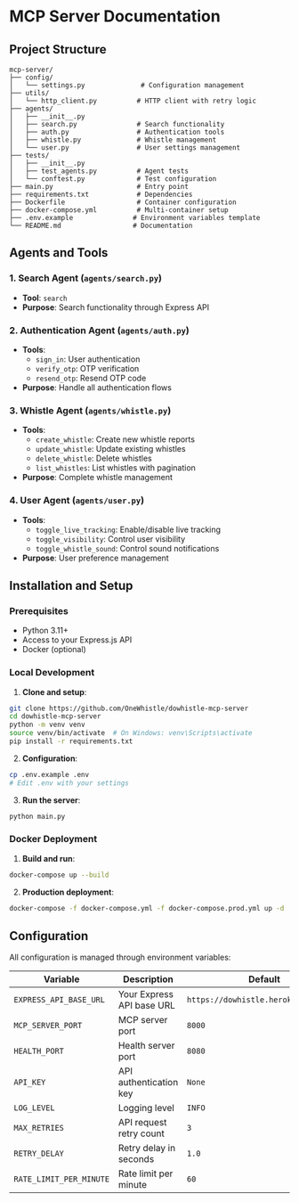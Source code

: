 # MCP Server Documentation

## Project Structure

```
mcp-server/
├── config/
│   └── settings.py              # Configuration management
├── utils/
│   └── http_client.py          # HTTP client with retry logic
├── agents/
│   ├── __init__.py
│   ├── search.py               # Search functionality
│   ├── auth.py                 # Authentication tools
│   ├── whistle.py              # Whistle management
│   └── user.py                 # User settings management
├── tests/
│   ├── __init__.py
│   ├── test_agents.py          # Agent tests
│   └── conftest.py             # Test configuration
├── main.py                     # Entry point
├── requirements.txt            # Dependencies
├── Dockerfile                  # Container configuration
├── docker-compose.yml          # Multi-container setup
├── .env.example               # Environment variables template
└── README.md                  # Documentation
```

## Agents and Tools

### 1. Search Agent (`agents/search.py`)
- **Tool**: `search`
- **Purpose**: Search functionality through Express API

### 2. Authentication Agent (`agents/auth.py`)
- **Tools**: 
  - `sign_in`: User authentication
  - `verify_otp`: OTP verification
  - `resend_otp`: Resend OTP code
- **Purpose**: Handle all authentication flows

### 3. Whistle Agent (`agents/whistle.py`)
- **Tools**:
  - `create_whistle`: Create new whistle reports
  - `update_whistle`: Update existing whistles
  - `delete_whistle`: Delete whistles
  - `list_whistles`: List whistles with pagination
- **Purpose**: Complete whistle management

### 4. User Agent (`agents/user.py`)
- **Tools**:
  - `toggle_live_tracking`: Enable/disable live tracking
  - `toggle_visibility`: Control user visibility
  - `toggle_whistle_sound`: Control sound notifications
- **Purpose**: User preference management

## Installation and Setup

### Prerequisites
- Python 3.11+
- Access to your Express.js API
- Docker (optional)

### Local Development

1. **Clone and setup**:
```bash
git clone https://github.com/OneWhistle/dowhistle-mcp-server
cd dowhistle-mcp-server
python -m venv venv
source venv/bin/activate  # On Windows: venv\Scripts\activate
pip install -r requirements.txt
```

2. **Configuration**:
```bash
cp .env.example .env
# Edit .env with your settings
```

3. **Run the server**:
```bash
python main.py
```

### Docker Deployment

1. **Build and run**:
```bash
docker-compose up --build
```

2. **Production deployment**:
```bash
docker-compose -f docker-compose.yml -f docker-compose.prod.yml up -d
```

## Configuration

All configuration is managed through environment variables:

| Variable | Description | Default |
|----------|-------------|---------|
| `EXPRESS_API_BASE_URL` | Your Express API base URL | `https://dowhistle.herokuapp.com/v3` |
| `MCP_SERVER_PORT` | MCP server port | `8000` |
| `HEALTH_PORT` | Health server port | `8080` |
| `API_KEY` | API authentication key | `None` |
| `LOG_LEVEL` | Logging level | `INFO` |
| `MAX_RETRIES` | API request retry count | `3` |
| `RETRY_DELAY` | Retry delay in seconds | `1.0` |
| `RATE_LIMIT_PER_MINUTE` | Rate limit per minute | `60` |
